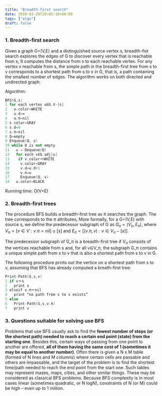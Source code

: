 ```yaml
---
title: "Breadth-first search"
date: 2018-03-28T20:05:10+08:00
tags: ["algo"]
draft: false
---
```


### 1. Breadth-first search

Given a graph G=(V,E) and a distinguished source vertex s, breadth-fist search explores the edges of G to discover every vertex that is reachable from s, It computes the distance from s to each reachable vertex. For any vertex v reachable from s, the simple path in the breadth-first tree from s to v corresponds to a shortest path from s to v in G, that is, a path containing the smallest number of edges. The algorithm works on both directed and undirected graph.

Algorithm:

```cpp
BFS(G,s)
1 for each vertex u∈G.V-{s}
2   u.color=WHITE
3   u.d=∞
4   u.π=nil
5 s.color=GRAY
6 s.d=0
7 s.π=nil
8 Q=empty
9 Enqueue(Q, s)
10 while Q is not empty
11   u = Dequeue(Q)
12   for each v∈G.adj[u]
13    if v.color＝WHITE
14     v.color=GRAY
15     v.d=u.d+1
16     v.π=u
17     Enqueue(Q, v)
18   u.color=BLACK
```

Running time: O(V+E)

### 2. Breadth-first trees

The procedure BFS builds a breadth-first tree as it searches the graph. The tree corresponds to the π attributes, More formally, for a G=(V,E) with source s, we define the predecessor subgraph of G as $G_π=(V_π,E_π)$, where $V_π=[v∈V:v.π=nil]∪[s]$ and $E_π=[(v.π,v):v∈V_π-[s]]$.

The predecessor subgraph of G_π is a breadth-first tree if $V_π$ consists of the vertices reachable from s and, for all v∈V_π, the subgraph G_π contains a unique simple path from s to v that is also a shortest path from s to v in G.

The following procedure prints out the vertice on a shortest path from s to v, assuming that BFS has already computed a breath-first tree:

```cpp
Print-Path(G,s,v)
1 if v＝s
2   print s
3 elseif v.π＝nil
4   print “no path from s to v exists”
5 else 
6   Print-Path(G,s,v.π)
7   print v
```



### 3. Questions suitable for solving use BFS

Problems that use BFS usually ask to find the **fewest number of steps (or the shortest path) needed to reach a certain end point (state) from the starting one**. Besides this, certain ways of passing from one point to another are offered, **all of them having the same cost of 1 (sometimes it may be equal to another number)**. Often there is given a N x M table (formed of N lines and M columns) where certain cells are passable and others are impassable, and the target of the problem is to find the shortest time/path needed to reach the end point from the start one. Such tables may represent mazes, maps, cities, and other similar things. These may be considered as classical BFS problems. Because BFS complexity is in most cases linear (sometimes quadratic, or N logN), constraints of N (or M) could be high – even up to 1 million.